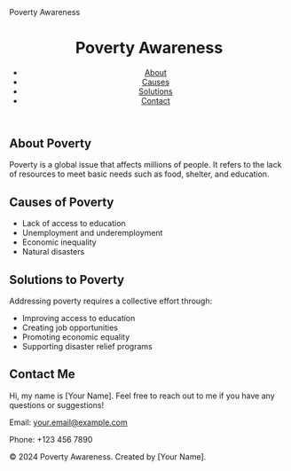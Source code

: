 <!DOCTYPE html>
<html lang="en">
<head>
  <meta charset="UTF-8">
  <meta name="viewport" content="width=device-width, initial-scale=1.0">
  Poverty Awareness
  <link rel="stylesheet" href="styles.css">
</head>
<body>
  <header>
    <div class="container">
      <h1>Poverty Awareness</h1>
      <nav>
        <ul>
          <li><a href="#about">About</a></li>
          <li><a href="#causes">Causes</a></li>
          <li><a href="#solutions">Solutions</a></li>
          <li><a href="#contact">Contact</a></li>
        </ul>
      </nav>
    </div>
  </header>

  <section id="about" class="section">
    <div class="container">
      <h2>About Poverty</h2>
      <p>Poverty is a global issue that affects millions of people. It refers to the lack of resources to meet basic needs such as food, shelter, and education.</p>
    </div>
  </section>

  <section id="causes" class="section">
    <div class="container">
      <h2>Causes of Poverty</h2>
      <ul>
        <li>Lack of access to education</li>
        <li>Unemployment and underemployment</li>
        <li>Economic inequality</li>
        <li>Natural disasters</li>
      </ul>
    </div>
  </section>

  <section id="solutions" class="section">
    <div class="container">
      <h2>Solutions to Poverty</h2>
      <p>Addressing poverty requires a collective effort through:</p>
      <ul>
        <li>Improving access to education</li>
        <li>Creating job opportunities</li>
        <li>Promoting economic equality</li>
        <li>Supporting disaster relief programs</li>
      </ul>
    </div>
  </section>

  <section id="contact" class="section">
    <div class="container">
      <h2>Contact Me</h2>
      <p>Hi, my name is [Your Name]. Feel free to reach out to me if you have any questions or suggestions!</p>
      <p>Email: <a href="mailto:your.email@example.com">your.email@example.com</a></p>
      <p>Phone: +123 456 7890</p>
    </div>
  </section>

  <footer>
    <div class="container">
      <p>&copy; 2024 Poverty Awareness. Created by [Your Name].</p>
    </div>
  </footer>
</body>
</html>
